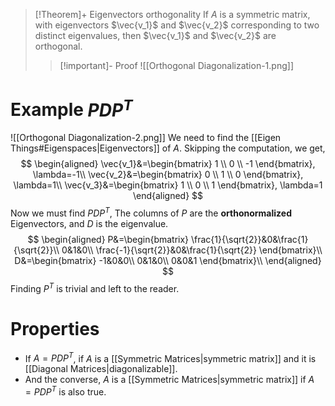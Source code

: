 >[!Theorem]+ Eigenvectors orthogonality 
>If $A$ is a symmetric matrix, with eigenvectors $\vec{v_1}$ and $\vec{v_2}$ corresponding to two distinct eigenvalues, then $\vec{v_1}$ and $\vec{v_2}$ are orthogonal.
>>[!important]- Proof
>>![[Orthogonal Diagonalization-1.png]]

# Example $PDP^T$
![[Orthogonal Diagonalization-2.png]]
We need to find the [[Eigen Things#Eigenspaces|Eigenvectors]] of $A$.
Skipping the computation, we get,
$$
\begin{aligned}
\vec{v_1}&=\begin{bmatrix} 1 \\ 0 \\ -1 \end{bmatrix}, \lambda=-1\\
\vec{v_2}&=\begin{bmatrix} 0 \\ 1 \\ 0  \end{bmatrix}, \lambda=1\\
\vec{v_3}&=\begin{bmatrix} 1 \\ 0 \\ 1 \end{bmatrix},  \lambda=1
\end{aligned}
$$
Now we must find $PDP^T$,
The columns of $P$ are the **orthonormalized** Eigenvectors, and $D$ is the eigenvalue.
$$
\begin{aligned}
P&=\begin{bmatrix} 
\frac{1}{\sqrt{2}}&0&\frac{1}{\sqrt{2}}\\
0&1&0\\
\frac{-1}{\sqrt{2}}&0&\frac{1}{\sqrt{2}}
\end{bmatrix}\\
D&=\begin{bmatrix} 
-1&0&0\\
0&1&0\\
0&0&1
\end{bmatrix}\\
\end{aligned}
$$
Finding $P^T$ is trivial and left to the reader. 

# Properties
- If $A=PDP^T$, if $A$ is a [[Symmetric Matrices|symmetric matrix]] and it is [[Diagonal Matrices|diagonalizable]].
- And the converse, $A$ is a [[Symmetric Matrices|symmetric matrix]] if $A=PDP^T$ is also true.